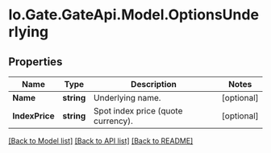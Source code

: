 
# Io.Gate.GateApi.Model.OptionsUnderlying

## Properties

Name | Type | Description | Notes
------------ | ------------- | ------------- | -------------
**Name** | **string** | Underlying name. | [optional] 
**IndexPrice** | **string** | Spot index price (quote currency). | [optional] 

[[Back to Model list]](../README.md#documentation-for-models)
[[Back to API list]](../README.md#documentation-for-api-endpoints)
[[Back to README]](../README.md)
